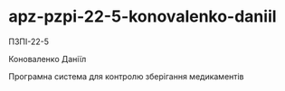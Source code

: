 # apz-pzpi-22-5-konovalenko-daniil
ПЗПІ-22-5

Коноваленко Даніїл

Програмна система для контролю зберігання медикаментів
